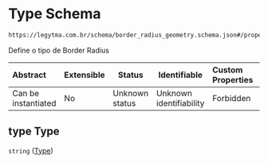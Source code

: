 # Type Schema

```txt
https://legytma.com.br/schema/border_radius_geometry.schema.json#/properties/type
```

Define o tipo de Border Radius


| Abstract            | Extensible | Status         | Identifiable            | Custom Properties | Additional Properties | Access Restrictions | Defined In                                                                                                  |
| :------------------ | ---------- | -------------- | ----------------------- | :---------------- | --------------------- | ------------------- | ----------------------------------------------------------------------------------------------------------- |
| Can be instantiated | No         | Unknown status | Unknown identifiability | Forbidden         | Allowed               | none                | [border_radius_geometry.schema.json\*](../schema/border_radius_geometry.schema.json "open original schema") |

## type Type

`string` ([Type](border_radius_geometry-properties-type.md))
